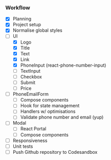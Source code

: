 ### Workflow

- [x]  Planning
- [x]  Project setup
- [x]  Normalise global styles
- [ ]  UI
    - [x]  Logo
    - [x]  Title
    - [x]  Text
    - [x]  Link
    - [x]  PhoneInput (react-phone-number-input)
    - [ ]  TextInput
    - [ ]  Checkbox
    - [ ]  Submit
    - [ ]  Price
- [ ]  PhoneEmailForm
    - [ ]  Compose components
    - [ ]  Hook for state management
    - [ ]  Handlers w/ optimisations
    - [ ]  Validate phone number and email (yup)
- [ ]  Modal
    - [ ]  React Portal
    - [ ]  Compose components
- [ ]  Responsiveness
- [ ]  Unit tests
- [ ]  Push Github repository to Codesandbox
